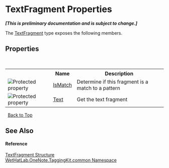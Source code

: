 # TextFragment Properties
 _**\[This is preliminary documentation and is subject to change.\]**_

The <a href="f320e495-7b74-f8c1-98f7-e408d87aac42.md">TextFragment</a> type exposes the following members.


## Properties
&nbsp;<table><tr><th></th><th>Name</th><th>Description</th></tr><tr><td>![Protected property](media/protproperty.gif "Protected property")</td><td><a href="3f5bf398-8d06-8baf-ba56-140d87b5569d.md">IsMatch</a></td><td>
Determine if this fragment is a match to a pattern</td></tr><tr><td>![Protected property](media/protproperty.gif "Protected property")</td><td><a href="22820af3-99fa-166e-0a71-51808a2475f3.md">Text</a></td><td>
Get the text fragment</td></tr></table>&nbsp;
<a href="#textfragment-properties">Back to Top</a>

## See Also


#### Reference
<a href="f320e495-7b74-f8c1-98f7-e408d87aac42.md">TextFragment Structure</a><br /><a href="bcdbab9c-63d1-48a4-6937-af53fb8d9a55.md">WetHatLab.OneNote.TaggingKit.common Namespace</a><br />
